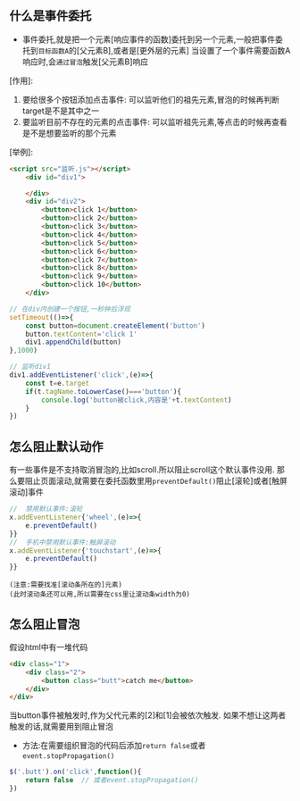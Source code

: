 ## 什么是事件委托

* 事件委托,就是把一个元素[响应事件的函数]委托到另一个元素,一般把事件委托到`目标函数A`的[父元素B],或者是[更外层的元素]
当设置了一个事件需要函数A响应时,会`通过冒泡`触发[父元素B]响应

[作用]: 
1. 要给很多个按钮添加点击事件:
   可以监听他们的祖先元素,冒泡的时候再判断target是不是其中之一
2. 要监听目前不存在的元素的点击事件:
   可以监听祖先元素,等点击的时候再查看是不是想要监听的那个元素

[举例]:
```HTML
<script src="监听.js"></script>
    <div id="div1">

    </div>
    <div id="div2">
        <button>click 1</button>
        <button>click 2</button>
        <button>click 3</button>
        <button>click 4</button>
        <button>click 5</button>
        <button>click 6</button>
        <button>click 7</button>
        <button>click 8</button>
        <button>click 9</button>
        <button>click 10</button>
    </div>
```
```JavaScript
// 在div内创建一个按钮,一秒钟后浮现
setTimeout(()=>{
    const button=document.createElement('button')
    button.textContent='click 1'
    div1.appendChild(button)
},1000)

// 监听div1
div1.addEventListener('click',(e)=>{
    const t=e.target
    if(t.tagName.toLowerCase()==='button'){
        console.log('button被click,内容是'+t.textContent)
    }
})
```



## 怎么阻止默认动作

有一些事件是不支持取消冒泡的,比如scroll.所以阻止scroll这个默认事件没用.
那么要阻止页面滚动,就需要在委托函数里用`preventDefault()`阻止[滚轮]或者[触屏滚动]事件
```JavaScript
//  禁用默认事件:滚轮
x.addEventListener{'wheel',(e)=>{
    e.preventDefault()
}}
//  手机中禁用默认事件:触屏滚动
x.addEventListener{'touchstart',(e)=>{
    e.preventDefault()
}}
```
    (注意:需要找准[滚动条所在的]元素)
    (此时滚动条还可以用,所以需要在css里让滚动条width为0)



## 怎么阻止冒泡

假设html中有一堆代码
```html
<div class="1">
    <div class="2">
        <button class="butt">catch me</button>
    </div>
</div>
```
当button事件被触发时,作为父代元素的[2]和[1]会被依次触发.
如果不想让这两者触发的话,就需要用到阻止冒泡
* 方法:在需要组织冒泡的代码后添加`return false`或者`event.stopPropagation()`
```JavaScript
$('.butt').on('click',function(){
    return false  // 或者event.stopPropagation()
})